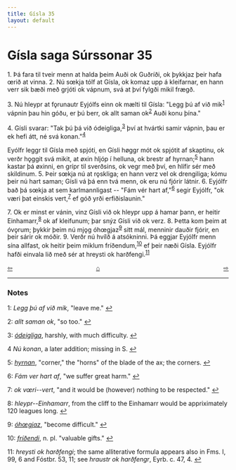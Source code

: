 ```yaml
---
title: Gísla 35
layout: default
---
```


# Gísla saga Súrssonar 35

1\. Þá fara til tveir menn at halda þeim Auði ok Guðríði, ok þykkjaz þeir hafa &oelig;rið at vinna. 2. Nú s&oelig;kja tólf at Gísla, ok komaz upp á kleifarnar, en hann verr sik bæði með grjóti ok vápnum, svá at því fylgði mikil frægð.

3\. Nú hleypr at f&#x1EB;runautr Eyjólfs einn ok mælti til Gísla: "Legg þú af við mik<sup id="a1">[1](#myfootnote1)</sup> vápnin þau hin góðu, er þú berr, ok allt saman ok<sup id="a2">[2](#myfootnote2)</sup> Auði konu þína."

4\. Gísli svarar: "Tak þú þá við ódeigliga,<sup id="a3">[3](#myfootnote3)</sup> því at hvártki samir vápnin, þau er ek hefi átt, né svá konan."<sup id="a4">[4](#myfootnote4)</sup>

Eyólfr leggr til Gísla með spjóti, en Gísli h&oslash;ggr mót ok spjótit af skaptinu, ok verðr h&#x1EB;ggit svá mikit, at &oslash;xin hljóp í helluna, ok brestr af hyrnan;<sup id="a5">[5](#myfootnote5)</sup> hann kastar þá &oslash;xinni, en grípr til sverðsins, ok vegr með því, en hlífir sér með skildinum. 5. Þeir s&oelig;kja nú at r&#x1EB;skliga; en hann verz vel ok drengiliga; kómu þeir nú hart saman; Gísli vá þá enn tvá menn, ok eru nú fjórir látnir. 6. Eyjólfr bað þá s&oelig;kja at sem karlmannligast -- "Fám vér hart af,"<sup id="a6">[6](#myfootnote6)</sup> segir Eyjólfr, "ok væri þat einskis vert,<sup id="a7">[7](#myfootnote7)</sup> ef góð yrði erfiðislaunin."

7\. Ok er minst er vánin, vinz Gísli við ok hleypr upp á hamar þann, er heitir Einhamarr,<sup id="a8">[8](#myfootnote8)</sup> ok af kleifunum; þar snýz Gísli við ok verz. 8. Þetta kom þeim at óv&#x1EB;rum; þykkir þeim nú mj&#x1EB;g óh&oelig;gjaz<sup id="a9">[9](#myfootnote9)</sup> sitt mál, menninir dauðir fjórir, en þeir sárir ok móðir. 9. Verðr nú hvílð á atsókninni. Þá eggjar Eyjólfr menn sína allfast, ok heitir þeim miklum fríðendum,<sup id="a10">[10](#myfootnote10)</sup> ef þeir næði Gísla. Eyjólfr hafði einvala lið með sér at hreysti ok harðfengi.<sup id="a11">[11](#myfootnote11)</sup>

<div style="float: left"><a href="http://rcblack.net/Gisla_saga/Gisla_34">⇦</a></div>
<div style="float: right"><a href="http://rcblack.net/Gisla_saga/Gisla_36">⇨</a></div>
<div style="margin: 0 auto; width: 100px;"><a href="http://rcblack.net/Gisla_saga/Gisla_home">&#8962;</a></div>

---

### Notes

<a name="myfootnote1" id="f1">1</a>:
 _Legg þú af við mik_, "leave me."
[↩](#a1)

<a name="myfootnote2" id="f2">2</a>:
 _allt saman ok_, "so too."
[↩](#a2)

<a name="myfootnote3" id="f3">3</a>:
 [_ódeigliga_](http://web.ff.cuni.cz/cgi-bin/uaa_slovnik/gmc_search_v3?cmd=formquery2&query=%FA-deigliga&startrow=1), harshly, with much difficulty.
[↩](#a3)

<a name="myfootnote4" id="f4">4</a>
 _Nú konan_, a later addition; missing in S.
[↩](#a4)

<a name="myfootnote5" id="f5">5</a>:
 [_hyrnan_](http://web.ff.cuni.cz/cgi-bin/uaa_slovnik/gmc_search_v3?cmd=viewthis&id=cv:b0304:22), "corner," the "horns" of the blade of the ax; the corners.
[↩](#a5)

<a name="myfootnote6" id="f6">6</a>:
 _Fám ver hart af_, "we suffer great harm."
[↩](#a6)

<a name="myfootnote7" id="f7">7</a>:
 _ok v&oelig;ri--vert_, "and it would be (however) nothing to be respected."
[↩](#a7)

<a name="myfootnote8" id="f8">8</a>:
 _hleypr--Einhamarr_, from the cliff to the Einhamarr would be appriximately 120 leagues long.
[↩](#a8)

<a name="myfootnote9" id="f9">9</a>:
 [_óh&oelig;gjaz_](http://web.ff.cuni.cz/cgi-bin/uaa_slovnik/gmc_search_v3?cmd=formquery2&query=%FA-h%E6gja&startrow=1), "become difficult."
[↩](#a9)

<a name="myfootnote10" id="f10">10</a>:
 [_fríðendi_](http://web.ff.cuni.cz/cgi-bin/uaa_slovnik/gmc_search_v3?cmd=viewthis&id=cv:b0174:16), n. pl. "valuable gifts."
[↩](#a10)

<a name="myfootnote11" id="f11">11</a>:
 _hreysti ok harðfengi_; the same alliterative formula appears also in Fms. I, 99, 6 and Fóstbr. 53, 11; see _hraustr ok harðfengr_, Eyrb. c. 47, 4.
[↩](#a11)
